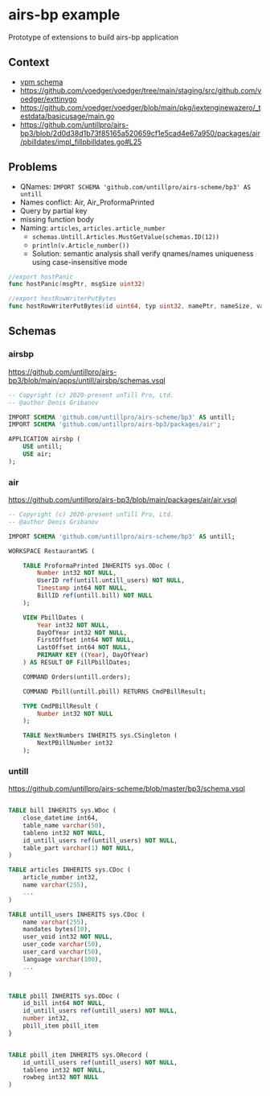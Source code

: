 # airs-bp example

Prototype of extensions to build airs-bp application

## Context

- [vpm schema](https://github.com/voedger/voedger/issues/1476)
- https://github.com/voedger/voedger/tree/main/staging/src/github.com/voedger/exttinygo
- https://github.com/voedger/voedger/blob/main/pkg/iextenginewazero/_testdata/basicusage/main.go
- https://github.com/untillpro/airs-bp3/blob/2d0d38d1b73f85165a520659cf1e5cad4e67a950/packages/air/pbilldates/impl_fillpbilldates.go#L25

## Problems

- QNames: `IMPORT SCHEMA 'github.com/untillpro/airs-scheme/bp3' AS untill`
- Names conflict: Air, Air_ProformaPrinted
- Query by partial key
- missing function body
- Naming: `articles`, `articles.article_number`
  - `schemas.Untill.Articles.MustGetValue(schemas.ID(12))`
  - `println(v.Article_number())`
  - Solution: semantic analysis shall verify qnames/names uniqueness using case-insensitive mode
```go
//export hostPanic
func hostPanic(msgPtr, msgSize uint32)

//export hostRowWriterPutBytes
func hostRowWriterPutBytes(id uint64, typ uint32, namePtr, nameSize, valuePtr, valueSize uint32)
```

## Schemas

### airsbp

https://github.com/untillpro/airs-bp3/blob/main/apps/untill/airsbp/schemas.vsql

```sql
-- Copyright (c) 2020-present unTill Pro, Ltd.
-- @author Denis Gribanov

IMPORT SCHEMA 'github.com/untillpro/airs-scheme/bp3' AS untill;
IMPORT SCHEMA 'github.com/untillpro/airs-bp3/packages/air';

APPLICATION airsbp (
	USE untill;
	USE air;
);
```

### air

https://github.com/untillpro/airs-bp3/blob/main/packages/air/air.vsql

```sql
-- Copyright (c) 2020-present unTill Pro, Ltd.
-- @author Denis Gribanov

IMPORT SCHEMA 'github.com/untillpro/airs-scheme/bp3' AS untill;

WORKSPACE RestaurantWS (

	TABLE ProformaPrinted INHERITS sys.ODoc (
		Number int32 NOT NULL,
		UserID ref(untill.untill_users) NOT NULL,
		Timestamp int64 NOT NULL,
		BillID ref(untill.bill) NOT NULL
	);

	VIEW PbillDates (
		Year int32 NOT NULL,
		DayOfYear int32 NOT NULL,
		FirstOffset int64 NOT NULL,
		LastOffset int64 NOT NULL,
		PRIMARY KEY ((Year), DayOfYear)
	) AS RESULT OF FillPbillDates;

	COMMAND Orders(untill.orders);

	COMMAND Pbill(untill.pbill) RETURNS CmdPBillResult;

	TYPE CmdPBillResult (
		Number int32 NOT NULL
	);

	TABLE NextNumbers INHERITS sys.CSingleton (
		NextPBillNumber int32
	);

```

### untill

https://github.com/untillpro/airs-scheme/blob/master/bp3/schema.vsql

```sql

TABLE bill INHERITS sys.WDoc (
	close_datetime int64,
	table_name varchar(50),
	tableno int32 NOT NULL,
	id_untill_users ref(untill_users) NOT NULL,
	table_part varchar(1) NOT NULL,
)

TABLE articles INHERITS sys.CDoc (
	article_number int32,
	name varchar(255),
    ...
)

TABLE untill_users INHERITS sys.CDoc (
	name varchar(255),
	mandates bytes(10),
	user_void int32 NOT NULL,
	user_code varchar(50),
	user_card varchar(50),
	language varchar(100),
    ...
)


TABLE pbill INHERITS sys.ODoc (
	id_bill int64 NOT NULL,
	id_untill_users ref(untill_users) NOT NULL,
	number int32,
	pbill_item pbill_item
}


TABLE pbill_item INHERITS sys.ORecord (
	id_untill_users ref(untill_users) NOT NULL,
	tableno int32 NOT NULL,
	rowbeg int32 NOT NULL
)

```